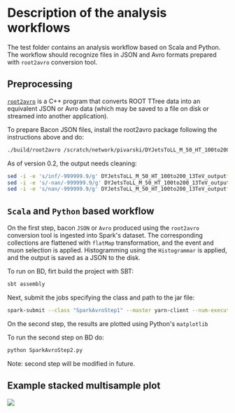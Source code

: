 # Description of the analysis workflows

The test folder contains an analysis workflow based on Scala and Python. The workflow should recognize files in JSON and Avro formats prepared with ```root2avro``` conversion tool.  


## Preprocessing

[`root2avro`](https://github.com/diana-hep/rootconverter/tree/master/root2avro) is a C++ program that converts ROOT TTree data into an equivalent JSON or Avro data (which may be saved to a file on disk or streamed into another application).

To prepare Bacon JSON files, install the root2avro package following the instructions above and do:

```bash 
./build/root2avro /scratch/network/pivarski/DYJetsToLL_M_50_HT_100to200_13TeV/Output_10.root Events --inferTypes --mode=json > DYJetsToLL_M_50_HT_100to200_13TeV_output10.json
```

As of version 0.2, the output needs cleaning:

```bash
sed -i -e 's/inf/-999999.9/g' DYJetsToLL_M_50_HT_100to200_13TeV_output*
sed -i -e 's/-nan/-999999.9/g' DYJetsToLL_M_50_HT_100to200_13TeV_output*
sed -i -e 's/nan/-999999.9/g' DYJetsToLL_M_50_HT_100to200_13TeV_output*
```

## ```Scala``` and ```Python``` based workflow

On the first step, bacon ```JSON``` or ```Avro``` produced using the ```root2avro``` conversion tool is ingested into Spark's dataset. The corresponding collections are flattened with ```flatMap``` transformation, and 
the event and muon selection is applied. Histogramming using the ```Histogrammar``` is applied, and the output is saved as a JSON to the disk.

To run on BD, firt build the project with SBT:

```bash
sbt assembly
```

Next, submit the jobs specifying the class and path to the jar file:
```bash
spark-submit --class "SparkAvroStep1" --master yarn-client --num-executors 20 --executor-cores 3 --executor-memory 3g target/scala-2.10/BaconAnalysis-assembly-1.0.jar --muPtCut 10.0 file:///scratch/network/alexeys/HEP/QCD_HT1000to1500_13TeV_2/ /user/alexeys/HEPoutput/QCD_HT1000to1500_13TeV_2_0
```

On the second step, the results are plotted using Python's ```matplotlib```    

To run the second step on BD do:

```bash
python SparkAvroStep2.py
```

Note: second step will be modified in future.


## Example stacked multisample plot

<img src="docs/pt.png">
